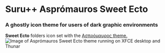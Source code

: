 # Suru++ Asprómauros Sweet Ecto
### A ghostly icon theme for users of dark graphic environments
**Sweet Ecto** folders icon set with the [Ασπρόμαυρος theme.](https://github.com/gusbemacbe/suru-plus-aspromauros)
![Image of Asprómauros Sweet Ecto theme running on XFCE desktop and Thunar](https://raw.githubusercontent.com/wiki/andthentheyran/Aspromauros-Sweet-Ecto/Images/AspEctv1.png)
